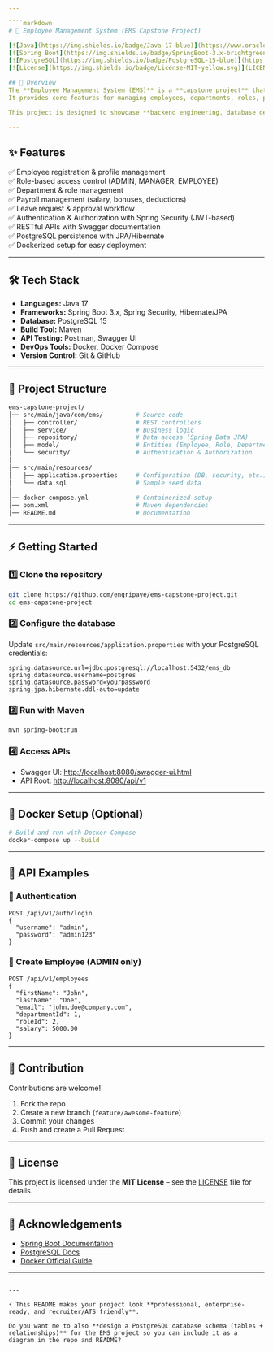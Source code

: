 ```yaml
---

````markdown
# 🏢 Employee Management System (EMS Capstone Project)

[![Java](https://img.shields.io/badge/Java-17-blue)](https://www.oracle.com/java/)
[![Spring Boot](https://img.shields.io/badge/SpringBoot-3.x-brightgreen)](https://spring.io/projects/spring-boot)
[![PostgreSQL](https://img.shields.io/badge/PostgreSQL-15-blue)](https://www.postgresql.org/)
[![License](https://img.shields.io/badge/License-MIT-yellow.svg)](LICENSE)

## 📌 Overview
The **Employee Management System (EMS)** is a **capstone project** that demonstrates enterprise-grade backend development using **Java (Spring Boot)** and **PostgreSQL**.  
It provides core features for managing employees, departments, roles, payrolls, and leave workflows, with a **secure, scalable, and modular architecture**.  

This project is designed to showcase **backend engineering, database design, authentication & authorization, and enterprise-level application development** skills.

---
```


## ✨ Features
✅ Employee registration & profile management  
✅ Role-based access control (ADMIN, MANAGER, EMPLOYEE)  
✅ Department & role management  
✅ Payroll management (salary, bonuses, deductions)  
✅ Leave request & approval workflow  
✅ Authentication & Authorization with Spring Security (JWT-based)  
✅ RESTful APIs with Swagger documentation  
✅ PostgreSQL persistence with JPA/Hibernate  
✅ Dockerized setup for easy deployment  

---

## 🛠️ Tech Stack
- **Languages:** Java 17  
- **Frameworks:** Spring Boot 3.x, Spring Security, Hibernate/JPA  
- **Database:** PostgreSQL 15  
- **Build Tool:** Maven  
- **API Testing:** Postman, Swagger UI  
- **DevOps Tools:** Docker, Docker Compose  
- **Version Control:** Git & GitHub  

---

## 📂 Project Structure
```bash
ems-capstone-project/
│── src/main/java/com/ems/         # Source code
│   ├── controller/                # REST controllers
│   ├── service/                   # Business logic
│   ├── repository/                # Data access (Spring Data JPA)
│   ├── model/                     # Entities (Employee, Role, Department, Payroll, Leave)
│   └── security/                  # Authentication & Authorization
│
│── src/main/resources/
│   ├── application.properties     # Configuration (DB, security, etc.)
│   └── data.sql                   # Sample seed data
│
│── docker-compose.yml             # Containerized setup
│── pom.xml                        # Maven dependencies
│── README.md                      # Documentation
````

---

## ⚡ Getting Started

### 1️⃣ Clone the repository

```bash
git clone https://github.com/engripaye/ems-capstone-project.git
cd ems-capstone-project
```

### 2️⃣ Configure the database

Update `src/main/resources/application.properties` with your PostgreSQL credentials:

```properties
spring.datasource.url=jdbc:postgresql://localhost:5432/ems_db
spring.datasource.username=postgres
spring.datasource.password=yourpassword
spring.jpa.hibernate.ddl-auto=update
```

### 3️⃣ Run with Maven

```bash
mvn spring-boot:run
```

### 4️⃣ Access APIs

* Swagger UI: [http://localhost:8080/swagger-ui.html](http://localhost:8080/swagger-ui.html)
* API Root: [http://localhost:8080/api/v1](http://localhost:8080/api/v1)

---

## 🚀 Docker Setup (Optional)

```bash
# Build and run with Docker Compose
docker-compose up --build
```

---

## 📖 API Examples

### 🔐 Authentication

```http
POST /api/v1/auth/login
{
  "username": "admin",
  "password": "admin123"
}
```

### 👤 Create Employee (ADMIN only)

```http
POST /api/v1/employees
{
  "firstName": "John",
  "lastName": "Doe",
  "email": "john.doe@company.com",
  "departmentId": 1,
  "roleId": 2,
  "salary": 5000.00
}
```

---

## 👥 Contribution

Contributions are welcome!

1. Fork the repo
2. Create a new branch (`feature/awesome-feature`)
3. Commit your changes
4. Push and create a Pull Request

---

## 📜 License

This project is licensed under the **MIT License** – see the [LICENSE](LICENSE) file for details.

---

## 🙌 Acknowledgements

* [Spring Boot Documentation](https://spring.io/projects/spring-boot)
* [PostgreSQL Docs](https://www.postgresql.org/docs/)
* [Docker Official Guide](https://docs.docker.com/)

---

```

---

⚡ This README makes your project look **professional, enterprise-ready, and recruiter/ATS friendly**.  

Do you want me to also **design a PostgreSQL database schema (tables + relationships)** for the EMS project so you can include it as a diagram in the repo and README?
```
